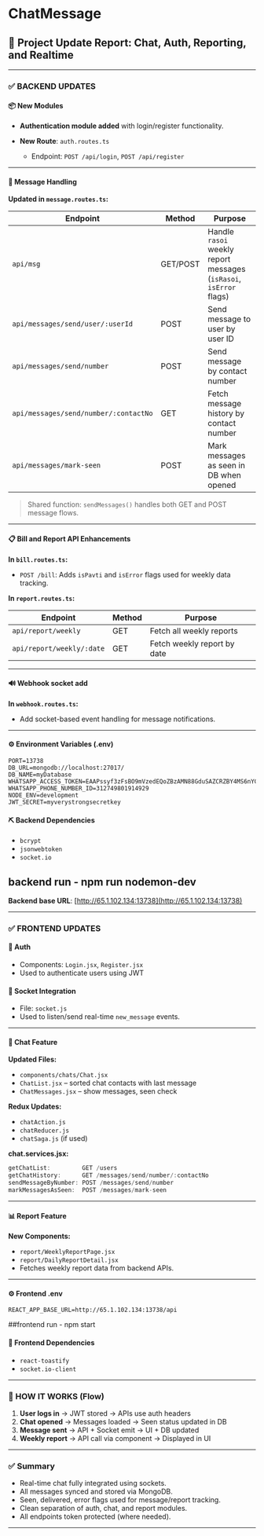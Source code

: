 # ChatMessage

## 📄 Project Update Report: Chat, Auth, Reporting, and Realtime

---

### ✅ BACKEND UPDATES

#### 📦 New Modules

- **Authentication module added** with login/register functionality.
- **New Route**: `auth.routes.ts`

  - Endpoint: `POST /api/login`, `POST /api/register`

---

#### 📨 Message Handling

**Updated in `message.routes.ts`:**

| Endpoint                              | Method   | Purpose                                                            |
| ------------------------------------- | -------- | ------------------------------------------------------------------ |
| `api/msg`                             | GET/POST | Handle `rasoi` weekly report messages (`isRasoi`, `isError` flags) |
| `api/messages/send/user/:userId`      | POST     | Send message to user by user ID                                    |
| `api/messages/send/number`            | POST     | Send message by contact number                                     |
| `api/messages/send/number/:contactNo` | GET      | Fetch message history by contact number                            |
| `api/messages/mark-seen`              | POST     | Mark messages as seen in DB when opened                            |

> Shared function: `sendMessages()` handles both GET and POST message flows.

---

#### 📋 Bill and Report API Enhancements

**In `bill.routes.ts`:**

- `POST /bill`: Adds `isPavti` and `isError` flags used for weekly data tracking.

**In `report.routes.ts`:**

| Endpoint                  | Method | Purpose                     |
| ------------------------- | ------ | --------------------------- |
| `api/report/weekly`       | GET    | Fetch all weekly reports    |
| `api/report/weekly/:date` | GET    | Fetch weekly report by date |

---

#### 🔊 Webhook socket add

**In `webhook.routes.ts`:**

- Add socket-based event handling for message notifications.

---

#### ⚙️ Environment Variables (.env)

```
PORT=13738
DB_URL=mongodb://localhost:27017/
DB_NAME=myDatabase
WHATSAPP_ACCESS_TOKEN=EAAPssyf3zFsBO9mVzedEQoZBzAMN88GduSAZCRZBY4MS6nYCkg2PB6xSLcvg88iVhafZAjp60O4rLAuG15tG9uoxZAEwB59x7bSHVlQERrQBOGQZCt0JQ21ioJU5WGv1ZCZCygosH8fure5EF7j0tKesZBZC58oAI06HVSe4uNpfFJxnWIFBPQYisgtXuwwA2nkgt9VAZDZD
WHATSAPP_PHONE_NUMBER_ID=312749801914929
NODE_ENV=development
JWT_SECRET=myverystrongsecretkey
```

#### ⛏️ Backend Dependencies

- `bcrypt`
- `jsonwebtoken`
- `socket.io`

## backend run - npm run nodemon-dev

**Backend base URL**: [http://65.1.102.134:13738](http://65.1.102.134:13738)

---

### ✅ FRONTEND UPDATES

#### 🔐 Auth

- Components: `Login.jsx`, `Register.jsx`
- Used to authenticate users using JWT

#### 📱 Socket Integration

- File: `socket.js`
- Used to listen/send real-time `new_message` events.

---

#### 💬 Chat Feature

**Updated Files:**

- `components/chats/Chat.jsx`
- `ChatList.jsx` – sorted chat contacts with last message
- `ChatMessages.jsx` – show messages, seen check

**Redux Updates:**

- `chatAction.js`
- `chatReducer.js`
- `chatSaga.js` (if used)

**chat.services.jsx:**

```js
getChatList:         GET /users
getChatHistory:      GET /messages/send/number/:contactNo
sendMessageByNumber: POST /messages/send/number
markMessagesAsSeen:  POST /messages/mark-seen
```

---

#### 📊 Report Feature

**New Components:**

- `report/WeeklyReportPage.jsx`
- `report/DailyReportDetail.jsx`
- Fetches weekly report data from backend APIs.

---

#### ⚙️ Frontend .env

```
REACT_APP_BASE_URL=http://65.1.102.134:13738/api
```

##frontend run - npm start

#### 📁 Frontend Dependencies

- `react-toastify`
- `socket.io-client`

---

### 🧠 HOW IT WORKS (Flow)

1. **User logs in** → JWT stored → APIs use auth headers
2. **Chat opened** → Messages loaded → Seen status updated in DB
3. **Message sent** → API + Socket emit → UI + DB updated
4. **Weekly report** → API call via component → Displayed in UI

---

### ✅ Summary

- Real-time chat fully integrated using sockets.
- All messages synced and stored via MongoDB.
- Seen, delivered, error flags used for message/report tracking.
- Clean separation of auth, chat, and report modules.
- All endpoints token protected (where needed).

---
